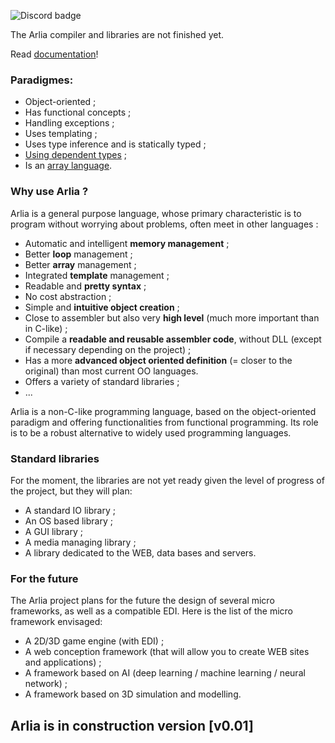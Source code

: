 ![Discord badge](https://img.shields.io/badge/Status-parser-yellow.svg)

The Arlia compiler and libraries are not finished yet.

Read [documentation](https://github.com/vanaur/Arlia/blob/master/doc/readme.md)!

### Paradigmes:

 - Object-oriented ;
 - Has functional concepts ;
 - Handling exceptions ;
 - Uses templating ;
 - Uses type inference and is statically typed ;
 - [Using dependent types](https://en.wikipedia.org/wiki/Dependent_type) ;
 - Is an [array language](https://en.wikipedia.org/wiki/Array_programming).
 
### Why use Arlia ?

Arlia is a general purpose language, whose primary characteristic is to program without worrying about problems, often meet in other languages :

 - Automatic and intelligent **memory management** ;
 - Better **loop** management ;
 - Better **array** management ;
 - Integrated **template** management ;
 - Readable and **pretty syntax** ;
 - No cost abstraction ;
 - Simple and **intuitive object creation** ;
 - Close to assembler but also very **high level** (much more important than in C-like) ;
 - Compile a **readable and reusable assembler code**, without DLL (except if necessary depending on the project) ;
 - Has a more **advanced object oriented definition** (= closer to the original) than most current OO languages.
 - Offers a variety of standard libraries ;
 - ...

Arlia is a non-C-like programming language, based on the object-oriented paradigm and offering functionalities from functional programming. Its role is to be a robust alternative to widely used programming languages.

### Standard libraries

For the moment, the libraries are not yet ready given the level of progress of the project, but they will plan:

 - A standard IO library ;
 - An OS based library ;
 - A GUI library ;
 - A media managing library ;
 - A library dedicated to the WEB, data bases and servers.

### For the future

The Arlia project plans for the future the design of several micro frameworks, as well as a compatible EDI.
Here is the list of the micro framework envisaged:

 - A 2D/3D game engine (with EDI) ;
 - A web conception framework (that will allow you to create WEB sites and applications) ;
 - A framework based on AI (deep learning / machine learning / neural network) ;
 - A framework based on 3D simulation and modelling.

## Arlia is in construction version [v0.01]
